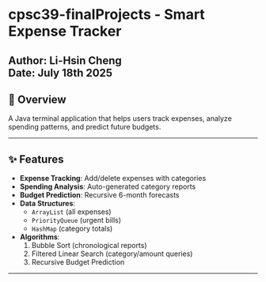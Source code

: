 # cpsc39-finalProjects - Smart Expense Tracker

**Author**: Li-Hsin Cheng  
**Date**: July 18th 2025  
---

## 📌 Overview
A Java terminal application that helps users track expenses, analyze spending patterns, and predict future budgets. 

---

## ✨ Features
- **Expense Tracking**: Add/delete expenses with categories
- **Spending Analysis**: Auto-generated category reports
- **Budget Prediction**: Recursive 6-month forecasts
- **Data Structures**: 
  - `ArrayList` (all expenses)
  - `PriorityQueue` (urgent bills)
  - `HashMap` (category totals)
- **Algorithms**:
  1. Bubble Sort (chronological reports)
  2. Filtered Linear Search (category/amount queries)
  3. Recursive Budget Prediction

---
